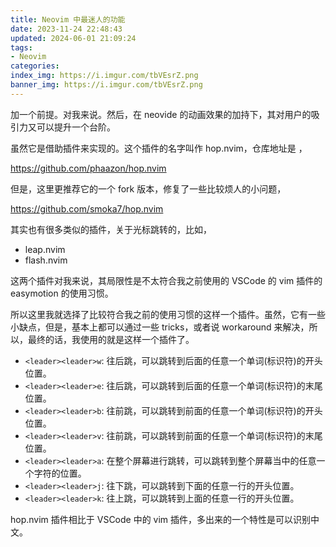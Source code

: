 ```yaml
---
title: Neovim 中最迷人的功能
date: 2023-11-24 22:48:43
updated: 2024-06-01 21:09:24
tags:
- Neovim
categories:
index_img: https://i.imgur.com/tbVEsrZ.png
banner_img: https://i.imgur.com/tbVEsrZ.png
---
```


加一个前提。对我来说。然后，在 neovide 的动画效果的加持下，其对用户的吸引力又可以提升一个台阶。

虽然它是借助插件来实现的。这个插件的名字叫作 hop.nvim，仓库地址是 ，

<https://github.com/phaazon/hop.nvim>

但是，这里更推荐它的一个 fork 版本，修复了一些比较烦人的小问题，

<https://github.com/smoka7/hop.nvim>

其实也有很多类似的插件，关于光标跳转的，比如，

- leap.nvim
- flash.nvim

这两个插件对我来说，其局限性是不太符合我之前使用的 VSCode 的 vim 插件的 easymotion 的使用习惯。

所以这里我就选择了比较符合我之前的使用习惯的这样一个插件。虽然，它有一些小缺点，但是，基本上都可以通过一些 tricks，或者说 workaround 来解决，所以，最终的话，我使用的就是这样一个插件了。

- `<leader><leader>w`: 往后跳，可以跳转到后面的任意一个单词(标识符)的开头位置。
- `<leader><leader>e`: 往后跳，可以跳转到后面的任意一个单词(标识符)的末尾位置。
- `<leader><leader>b`: 往前跳，可以跳转到前面的任意一个单词(标识符)的开头位置。
- `<leader><leader>v`: 往前跳，可以跳转到前面的任意一个单词(标识符)的末尾位置。
- `<leader><leader>a`: 在整个屏幕进行跳转，可以跳转到整个屏幕当中的任意一个字符的位置。
- `<leader><leader>j`: 往下跳，可以跳转到下面的任意一行的开头位置。
- `<leader><leader>k`: 往上跳，可以跳转到上面的任意一行的开头位置。

hop.nvim 插件相比于 VSCode 中的 vim 插件，多出来的一个特性是可以识别中文。


